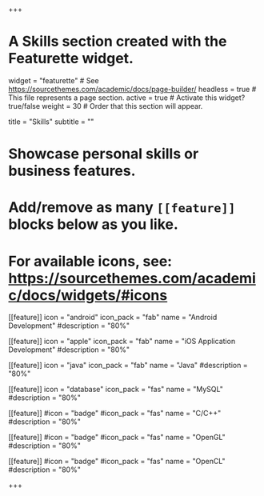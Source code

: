 +++
# A Skills section created with the Featurette widget.
widget = "featurette"  # See https://sourcethemes.com/academic/docs/page-builder/
headless = true  # This file represents a page section.
active = true  # Activate this widget? true/false
weight = 30  # Order that this section will appear.

title = "Skills"
subtitle = ""

# Showcase personal skills or business features.
# 
# Add/remove as many `[[feature]]` blocks below as you like.
# 
# For available icons, see: https://sourcethemes.com/academic/docs/widgets/#icons

[[feature]]
  icon = "android"
  icon_pack = "fab"
  name = "Android Development"
  #description = "80%"

[[feature]]
  icon = "apple"
  icon_pack = "fab"
  name = "iOS Application Development"
  #description = "80%"
  
[[feature]]
  icon = "java"
  icon_pack = "fab"
  name = "Java"
  #description = "80%"
  
[[feature]]
  icon = "database"
  icon_pack = "fas"
  name = "MySQL"
  #description = "80%"
  
[[feature]]
  #icon = "badge"
  #icon_pack = "fas"
  name = "C/C++"
  #description = "80%"
  

[[feature]]
  #icon = "badge"
  #icon_pack = "fas"
  name = "OpenGL"
  #description = "80%"
  
[[feature]]
  #icon = "badge"
  #icon_pack = "fas"
  name = "OpenCL"
  #description = "80%"

+++
